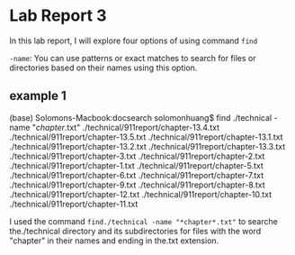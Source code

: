 # Lab Report 3

In this lab report, I will explore four options of using command `find`

`-name`: You can use patterns or exact matches to search for files or directories based on their names using this option.

## example 1
(base) Solomons-Macbook:docsearch solomonhuang$ find ./technical -name "*chapter*.txt"
./technical/911report/chapter-13.4.txt
./technical/911report/chapter-13.5.txt
./technical/911report/chapter-13.1.txt
./technical/911report/chapter-13.2.txt
./technical/911report/chapter-13.3.txt
./technical/911report/chapter-3.txt
./technical/911report/chapter-2.txt
./technical/911report/chapter-1.txt
./technical/911report/chapter-5.txt
./technical/911report/chapter-6.txt
./technical/911report/chapter-7.txt
./technical/911report/chapter-9.txt
./technical/911report/chapter-8.txt
./technical/911report/chapter-12.txt
./technical/911report/chapter-10.txt
./technical/911report/chapter-11.txt

I used the command `find./technical -name "*chapter*.txt"`  to searche the./technical directory and its subdirectories for files with the word "chapter" in their names and ending in the.txt extension.
